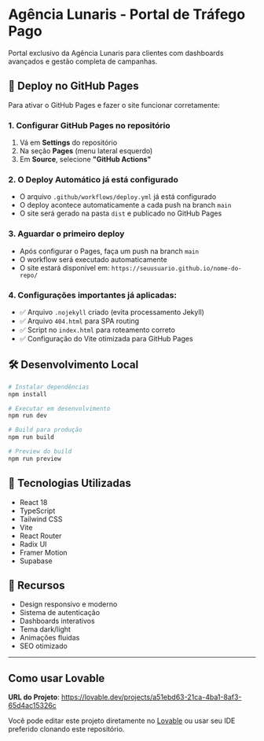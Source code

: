 # Agência Lunaris - Portal de Tráfego Pago

Portal exclusivo da Agência Lunaris para clientes com dashboards avançados e gestão completa de campanhas.

## 🚀 Deploy no GitHub Pages

Para ativar o GitHub Pages e fazer o site funcionar corretamente:

### 1. Configurar GitHub Pages no repositório
1. Vá em **Settings** do repositório
2. Na seção **Pages** (menu lateral esquerdo)
3. Em **Source**, selecione **"GitHub Actions"**

### 2. O Deploy Automático já está configurado
- O arquivo `.github/workflows/deploy.yml` já está configurado
- O deploy acontece automaticamente a cada push na branch `main`
- O site será gerado na pasta `dist` e publicado no GitHub Pages

### 3. Aguardar o primeiro deploy
- Após configurar o Pages, faça um push na branch `main`
- O workflow será executado automaticamente
- O site estará disponível em: `https://seuusuario.github.io/nome-do-repo/`

### 4. Configurações importantes já aplicadas:
- ✅ Arquivo `.nojekyll` criado (evita processamento Jekyll)
- ✅ Arquivo `404.html` para SPA routing
- ✅ Script no `index.html` para roteamento correto
- ✅ Configuração do Vite otimizada para GitHub Pages

## 🛠️ Desenvolvimento Local

```bash
# Instalar dependências
npm install

# Executar em desenvolvimento
npm run dev

# Build para produção
npm run build

# Preview do build
npm run preview
```

## 📱 Tecnologias Utilizadas

- React 18
- TypeScript
- Tailwind CSS  
- Vite
- React Router
- Radix UI
- Framer Motion
- Supabase

## 🎨 Recursos

- Design responsivo e moderno
- Sistema de autenticação
- Dashboards interativos
- Tema dark/light
- Animações fluidas
- SEO otimizado

---

## Como usar Lovable

**URL do Projeto**: https://lovable.dev/projects/a51ebd63-21ca-4ba1-8af3-65d4ac15326c

Você pode editar este projeto diretamente no [Lovable](https://lovable.dev/projects/a51ebd63-21ca-4ba1-8af3-65d4ac15326c) ou usar seu IDE preferido clonando este repositório.
